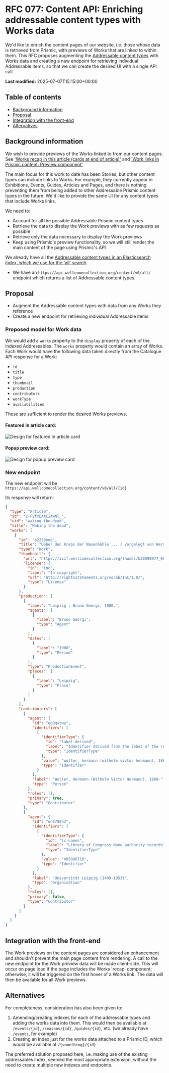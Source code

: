 # RFC 077: Content API: Enriching addressable content types with Works data

We'd like to enrich the content pages of our website, i.e. those whose data is retrieved from Prismic, with previews of Works that are linked to within them. This RFC proposes augmenting the [Addressable content types](https://github.com/wellcomecollection/docs/tree/main/rfcs/062-content-api-all-search#addressable-content-types) with Works data and creating a new endpoint for retrieving individual Addressable items, so that we can create the desired UI with a single API call.

**Last modified:** 2025-07-07T15:15:00+00:00

## Table of contents

- [Background information](#background-information)
- [Proposal](#proposal)
- [Integration with the front-end](#integration-with-the-front-end)
- [Alternatives](#alternatives)

## Background information

We wish to provide previews of the Works linked to from our content pages. See ['Works recap in this article (cards at end of article)'](https://github.com/wellcomecollection/wellcomecollection.org/issues/12065) and ['Work links in Prismic content: Preview component'](https://github.com/wellcomecollection/wellcomecollection.org/milestone/86)

The main focus for this work to date has been Stories, but other content types can include links to Works. For example, they currently appear in Exhibitions, Events, Guides, Articles and Pages, and there is nothing preventing them from being added to other Addressable Prismic content types in the future. We'd like to provide the same UI for any content types that include Works links.

We need to:

- Account for all the possible Addressable Prismic content types
- Retrieve the data to display the Work previews with as few requests as possible
- Retrieve only the data necessary to display the Work previews
- Keep using Prismic's preview functionality, so we will still render the main content of the page using Prismic's API

We already have all the [Addressable content types in an Elasticsearch index, which we use for the 'all' search](https://github.com/wellcomecollection/docs/blob/main/rfcs/062-content-api-all-search/README.md).

- We have an `https://api.wellcomecollection.org/content/v0/all/` endpoint which returns a list of Addressable content types.

## Proposal

- Augment the Addressable content types with data from any Works they reference
- Create a new endpoint for retrieving individual Addressable items

### Proposed model for Work data

We would add a `works` property to the `display` property of each of the indexed Addressables. The `works` property would contain an array of Works. Each Work would have the following data taken directly from the Catalogue API response for a Work:

- `id`
- `title`
- `type`
- `thumbnail`
- `production`
- `contributors`
- `workType`
- `availabilities`

These are sufficient to render the desired Works previews.

#### Featured in article card:

<img src="./assets/featured-in-article-card.png" alt="Design for featured in article card" />

#### Popup preview card:

<img src="./assets/popup-preview-card.png" alt="Design for popup preview card" />

### New endpoint

The new endpoint will be `https://api.wellcomecollection.org/content/v0/all/{id}`

Its response will return:

```json
{
  "type": "Article",
  "id": "Z-FyfxEAACIAwNl_",
  "uid": "waking-the-dead",
  "title": "Waking the dead",
  "works": [
    {
      "id": "a2239muq",
      "title": "Ueber den Krebs der Nasenhöhle ... / vorgelegt von Hermann Wolter.",
      "type": "Work",
      "thumbnail": {
        "url": "https://iiif.wellcomecollection.org/thumbs/b30598977_0001.jp2/full/!200,200/0/default.jpg",
        "license": {
          "id": "inc",
          "label": "In copyright",
          "url": "http://rightsstatements.org/vocab/InC/1.0/",
          "type": "License"
        }
      },
      "production": [
        {
          "label": "Leipzig : Bruno Georgi, 1900.",
          "agents": [
            {
              "label": "Bruno Georgi",
              "type": "Agent"
            }
          ],
          "dates": [
            {
              "label": "1900",
              "type": "Period"
            }
          ],
          "type": "ProductionEvent",
          "places": [
            {
              "label": "Leipzig",
              "type": "Place"
            }
          ]
        }
      ],
      "contributors": [
        {
          "agent": {
            "id": "eq9qvtwy",
            "identifiers": [
              {
                "identifierType": {
                  "id": "label-derived",
                  "label": "Identifier derived from the label of the referent",
                  "type": "IdentifierType"
                },
                "value": "wolter, hermann (wilhelm victor hermann), 1868-",
                "type": "Identifier"
              }
            ],
            "label": "Wolter, Hermann (Wilhelm Victor Hermann), 1868-",
            "type": "Person"
          },
          "roles": [],
          "primary": true,
          "type": "Contributor"
        },
        {
          "agent": {
            "id": "un9788h3",
            "identifiers": [
              {
                "identifierType": {
                  "id": "lc-names",
                  "label": "Library of Congress Name authority records",
                  "type": "IdentifierType"
                },
                "value": "n85086716",
                "type": "Identifier"
              }
            ],
            "label": "Universität Leipzig (1409-1953)",
            "type": "Organisation"
          },
          "roles": [],
          "primary": false,
          "type": "Contributor"
        }
      ]
    }
  ]
}
```

## Integration with the front-end

The Work previews on the content pages are considered an enhancement and shouldn't prevent the main page content from rendering. A call to the new endpoint for the Work preview data will be made client-side. This will occur on page load if the page includes the Works 'recap' component; otherwise, it will be triggered on the first hover of a Works link. The data will then be available for all Work previews.

## Alternatives

For completeness, consideration has also been given to:

1. Amending/creating indexes for each of the addressable types and adding the works data into them. This would then be available at `/events/{id}`, `/seasons/{id}`, `/guides/{id}`, etc. (we already have `/events`, for example)
2. Creating an index just for the works data attached to a Prismic ID, which would be available at `/{something}/{id}`

The preferred solution proposed here, i.e. making use of the existing addressables index, seemed the most appropriate extension, without the need to create multiple new indexes and endpoints.
